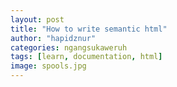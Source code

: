 ```yaml
---
layout: post
title: "How to write semantic html"
author: "hapidznur"
categories: ngangsukaweruh
tags: [learn, documentation, html]
image: spools.jpg
---
```


[1]: https://internetingishard.com/html-and-css/semantic-html/
[2]: https://www.w3schools.com/html/html5_semantic_elements.asp
[3]: https://www.google.com/search?q=how+to+write+semantic+html&ie=utf-8&oe=utf-8&client=firefox-b-ab
